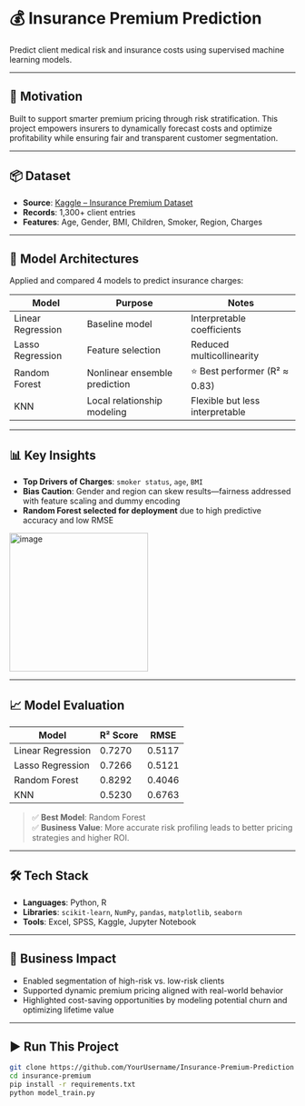 # 💰 Insurance Premium Prediction  
Predict client medical risk and insurance costs using supervised machine learning models.

---

## 🚀 Motivation  
Built to support smarter premium pricing through risk stratification. This project empowers insurers to dynamically forecast costs and optimize profitability while ensuring fair and transparent customer segmentation.

---

## 📦 Dataset  
- **Source**: [Kaggle – Insurance Premium Dataset](https://www.kaggle.com/datasets/simranjain17/insurance/data)  
- **Records**: 1,300+ client entries  
- **Features**: Age, Gender, BMI, Children, Smoker, Region, Charges

---

## 🧠 Model Architectures  
Applied and compared 4 models to predict insurance charges:

| Model              | Purpose                       | Notes                                         |
|-------------------|-------------------------------|-----------------------------------------------|
| Linear Regression | Baseline model                | Interpretable coefficients                    |
| Lasso Regression  | Feature selection             | Reduced multicollinearity                     |
| Random Forest     | Nonlinear ensemble prediction | ⭐ Best performer (R² ≈ 0.83)                  |
| KNN               | Local relationship modeling   | Flexible but less interpretable               |

---

## 📊 Key Insights  
- **Top Drivers of Charges**: `smoker status`, `age`, `BMI`  
- **Bias Caution**: Gender and region can skew results—fairness addressed with feature scaling and dummy encoding  
- **Random Forest selected for deployment** due to high predictive accuracy and low RMSE
<img width="244" alt="image" src="https://github.com/user-attachments/assets/0041b517-3f02-4447-b65f-bd0e08463a99" />

---

## 📈 Model Evaluation  

| Model              | R² Score | RMSE    |
|-------------------|----------|---------|
| Linear Regression | 0.7270   | 0.5117  |
| Lasso Regression  | 0.7266   | 0.5121  |
| Random Forest     | 0.8292   | 0.4046  |
| KNN               | 0.5230   | 0.6763  |

> ✅ **Best Model**: Random Forest  
> ✅ **Business Value**: More accurate risk profiling leads to better pricing strategies and higher ROI.

---

## 🛠 Tech Stack  
- **Languages**: Python, R  
- **Libraries**: `scikit-learn`, `NumPy`, `pandas`, `matplotlib`, `seaborn`  
- **Tools**: Excel, SPSS, Kaggle, Jupyter Notebook

---

## 💼 Business Impact  
- Enabled segmentation of high-risk vs. low-risk clients  
- Supported dynamic premium pricing aligned with real-world behavior  
- Highlighted cost-saving opportunities by modeling potential churn and optimizing lifetime value  

---

## ▶️ Run This Project  
```bash
git clone https://github.com/YourUsername/Insurance-Premium-Prediction
cd insurance-premium
pip install -r requirements.txt
python model_train.py
